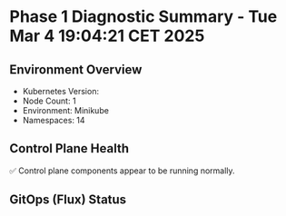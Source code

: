 # Phase 1 Diagnostic Summary - Tue Mar  4 19:04:21 CET 2025

## Environment Overview

- Kubernetes Version: 
- Node Count: 1
- Environment: Minikube
- Namespaces: 14

## Control Plane Health

✅ Control plane components appear to be running normally.

## GitOps (Flux) Status

